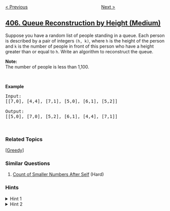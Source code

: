 <!--|This file generated by command(leetcode description); DO NOT EDIT.    |-->
<!--+----------------------------------------------------------------------+-->
<!--|@author    openset <openset.wang@gmail.com>                           |-->
<!--|@link      https://github.com/openset                                 |-->
<!--|@home      https://github.com/tonymontaro/leetcode-hints                        |-->
<!--+----------------------------------------------------------------------+-->

[< Previous](https://github.com/tonymontaro/leetcode-hints/tree/master/problems/convert-a-number-to-hexadecimal "Convert a Number to Hexadecimal")
　　　　　　　　　　　　　　　　
[Next >](https://github.com/tonymontaro/leetcode-hints/tree/master/problems/trapping-rain-water-ii "Trapping Rain Water II")

## [406. Queue Reconstruction by Height (Medium)](https://leetcode.com/problems/queue-reconstruction-by-height "根据身高重建队列")

<p>Suppose you have a random list of people standing in a queue. Each person is described by a pair of integers <code>(h, k)</code>, where <code>h</code> is the height of the person and <code>k</code> is the number of people in front of this person who have a height greater than or equal to <code>h</code>. Write an algorithm to reconstruct the queue.</p>

<p><b>Note:</b><br />
The number of people is less than 1,100.</p>
&nbsp;

<p><b>Example</b></p>

<pre>
Input:
[[7,0], [4,4], [7,1], [5,0], [6,1], [5,2]]

Output:
[[5,0], [7,0], [5,2], [6,1], [4,4], [7,1]]
</pre>

<p>&nbsp;</p>

### Related Topics
  [[Greedy](https://github.com/tonymontaro/leetcode-hints/tree/master/tag/greedy/README.md)]

### Similar Questions
  1. [Count of Smaller Numbers After Self](https://github.com/tonymontaro/leetcode-hints/tree/master/problems/count-of-smaller-numbers-after-self) (Hard)

### Hints
<details>
<summary>Hint 1</summary>
What can you say about the position of the shortest person? </br>
If the position of the shortest person is <i>i</i>, how many people would be in front of the shortest person?
</details>

<details>
<summary>Hint 2</summary>
Once you fix the position of the shortest person, what can you say about the position of the second shortest person?
</details>
